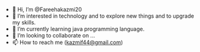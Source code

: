- 👋 Hi, I’m @Fareehakazmi20
- 👀 I’m interested in  technology and to explore new things and to upgrade my skills.
- 🌱 I’m currently learning java programming language.
- 💞️ I’m looking to collaborate on ...
- 📫 How to reach me (kazmif44@gmail.com)

<!---
Fareehakazmi20/Fareehakazmi20 is a ✨ special ✨ repository because its `README.md` (this file) appears on your GitHub profile.
You can click the Preview link to take a look at your changes.
--->
